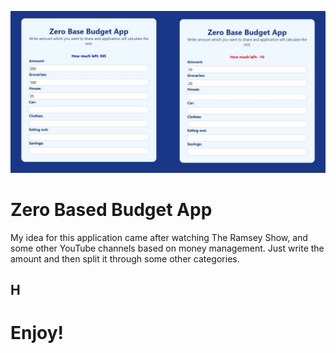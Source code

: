 ![Myimage](./src/assets/readme-cover.png)

# Zero Based Budget App

My idea for this application came after watching The Ramsey Show, and some other YouTube channels based on money management. Just write the amount and then split it through some other categories.

## H



# Enjoy!
